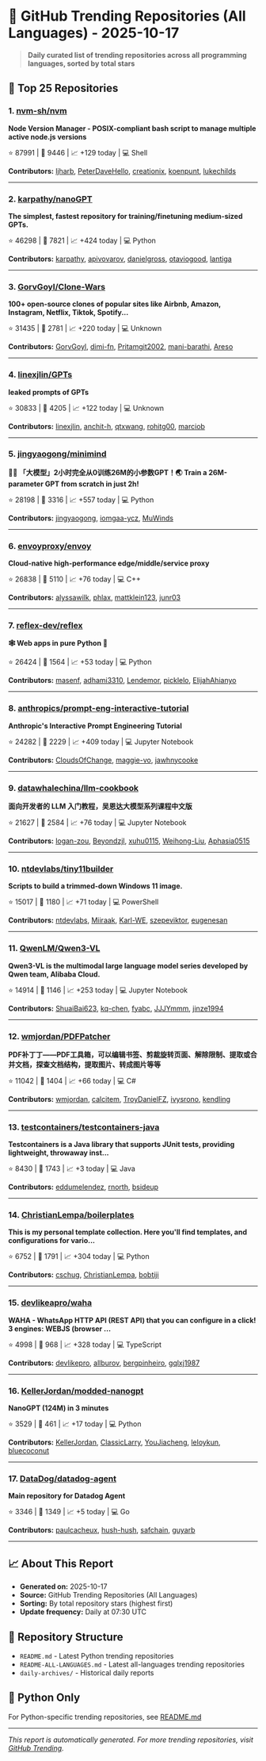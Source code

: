 # 🌟 GitHub Trending Repositories (All Languages) - 2025-10-17

> **Daily curated list of trending repositories across all programming languages, sorted by total stars**

## 🚀 Top 25 Repositories

### 1. [nvm-sh/nvm](https://github.com/nvm-sh/nvm)

**Node Version Manager - POSIX-compliant bash script to manage multiple active node.js versions**

⭐ 87991 | 🍴 9446 | 📈 +129 today | 💻 Shell

**Contributors:** [ljharb](https://github.com/ljharb), [PeterDaveHello](https://github.com/PeterDaveHello), [creationix](https://github.com/creationix), [koenpunt](https://github.com/koenpunt), [lukechilds](https://github.com/lukechilds)

---

### 2. [karpathy/nanoGPT](https://github.com/karpathy/nanoGPT)

**The simplest, fastest repository for training/finetuning medium-sized GPTs.**

⭐ 46298 | 🍴 7821 | 📈 +424 today | 💻 Python

**Contributors:** [karpathy](https://github.com/karpathy), [apivovarov](https://github.com/apivovarov), [danielgross](https://github.com/danielgross), [otaviogood](https://github.com/otaviogood), [lantiga](https://github.com/lantiga)

---

### 3. [GorvGoyl/Clone-Wars](https://github.com/GorvGoyl/Clone-Wars)

**100+ open-source clones of popular sites like Airbnb, Amazon, Instagram, Netflix, Tiktok, Spotify...**

⭐ 31435 | 🍴 2781 | 📈 +220 today | 💻 Unknown

**Contributors:** [GorvGoyl](https://github.com/GorvGoyl), [dimi-fn](https://github.com/dimi-fn), [Pritamgit2002](https://github.com/Pritamgit2002), [mani-barathi](https://github.com/mani-barathi), [Areso](https://github.com/Areso)

---

### 4. [linexjlin/GPTs](https://github.com/linexjlin/GPTs)

**leaked prompts of GPTs**

⭐ 30833 | 🍴 4205 | 📈 +122 today | 💻 Unknown

**Contributors:** [linexjlin](https://github.com/linexjlin), [anchit-h](https://github.com/anchit-h), [qtxwang](https://github.com/qtxwang), [rohitg00](https://github.com/rohitg00), [marciob](https://github.com/marciob)

---

### 5. [jingyaogong/minimind](https://github.com/jingyaogong/minimind)

**🚀🚀 「大模型」2小时完全从0训练26M的小参数GPT！🌏 Train a 26M-parameter GPT from scratch in just 2h!**

⭐ 28198 | 🍴 3316 | 📈 +557 today | 💻 Python

**Contributors:** [jingyaogong](https://github.com/jingyaogong), [iomgaa-ycz](https://github.com/iomgaa-ycz), [MuWinds](https://github.com/MuWinds)

---

### 6. [envoyproxy/envoy](https://github.com/envoyproxy/envoy)

**Cloud-native high-performance edge/middle/service proxy**

⭐ 26838 | 🍴 5110 | 📈 +76 today | 💻 C++

**Contributors:** [alyssawilk](https://github.com/alyssawilk), [phlax](https://github.com/phlax), [mattklein123](https://github.com/mattklein123), [junr03](https://github.com/junr03)

---

### 7. [reflex-dev/reflex](https://github.com/reflex-dev/reflex)

**🕸️ Web apps in pure Python 🐍**

⭐ 26424 | 🍴 1564 | 📈 +53 today | 💻 Python

**Contributors:** [masenf](https://github.com/masenf), [adhami3310](https://github.com/adhami3310), [Lendemor](https://github.com/Lendemor), [picklelo](https://github.com/picklelo), [ElijahAhianyo](https://github.com/ElijahAhianyo)

---

### 8. [anthropics/prompt-eng-interactive-tutorial](https://github.com/anthropics/prompt-eng-interactive-tutorial)

**Anthropic's Interactive Prompt Engineering Tutorial**

⭐ 24282 | 🍴 2229 | 📈 +409 today | 💻 Jupyter Notebook

**Contributors:** [CloudsOfChange](https://github.com/CloudsOfChange), [maggie-vo](https://github.com/maggie-vo), [jawhnycooke](https://github.com/jawhnycooke)

---

### 9. [datawhalechina/llm-cookbook](https://github.com/datawhalechina/llm-cookbook)

**面向开发者的 LLM 入门教程，吴恩达大模型系列课程中文版**

⭐ 21627 | 🍴 2584 | 📈 +76 today | 💻 Jupyter Notebook

**Contributors:** [logan-zou](https://github.com/logan-zou), [Beyondzjl](https://github.com/Beyondzjl), [xuhu0115](https://github.com/xuhu0115), [Weihong-Liu](https://github.com/Weihong-Liu), [Aphasia0515](https://github.com/Aphasia0515)

---

### 10. [ntdevlabs/tiny11builder](https://github.com/ntdevlabs/tiny11builder)

**Scripts to build a trimmed-down Windows 11 image.**

⭐ 15017 | 🍴 1180 | 📈 +71 today | 💻 PowerShell

**Contributors:** [ntdevlabs](https://github.com/ntdevlabs), [Miiraak](https://github.com/Miiraak), [Karl-WE](https://github.com/Karl-WE), [szepeviktor](https://github.com/szepeviktor), [eugenesan](https://github.com/eugenesan)

---

### 11. [QwenLM/Qwen3-VL](https://github.com/QwenLM/Qwen3-VL)

**Qwen3-VL is the multimodal large language model series developed by Qwen team, Alibaba Cloud.**

⭐ 14914 | 🍴 1146 | 📈 +253 today | 💻 Jupyter Notebook

**Contributors:** [ShuaiBai623](https://github.com/ShuaiBai623), [kq-chen](https://github.com/kq-chen), [fyabc](https://github.com/fyabc), [JJJYmmm](https://github.com/JJJYmmm), [jinze1994](https://github.com/jinze1994)

---

### 12. [wmjordan/PDFPatcher](https://github.com/wmjordan/PDFPatcher)

**PDF补丁丁——PDF工具箱，可以编辑书签、剪裁旋转页面、解除限制、提取或合并文档，探查文档结构，提取图片、转成图片等等**

⭐ 11042 | 🍴 1404 | 📈 +66 today | 💻 C#

**Contributors:** [wmjordan](https://github.com/wmjordan), [calcitem](https://github.com/calcitem), [TroyDanielFZ](https://github.com/TroyDanielFZ), [ivysrono](https://github.com/ivysrono), [kendling](https://github.com/kendling)

---

### 13. [testcontainers/testcontainers-java](https://github.com/testcontainers/testcontainers-java)

**Testcontainers is a Java library that supports JUnit tests, providing lightweight, throwaway inst...**

⭐ 8430 | 🍴 1743 | 📈 +3 today | 💻 Java

**Contributors:** [eddumelendez](https://github.com/eddumelendez), [rnorth](https://github.com/rnorth), [bsideup](https://github.com/bsideup)

---

### 14. [ChristianLempa/boilerplates](https://github.com/ChristianLempa/boilerplates)

**This is my personal template collection. Here you'll find templates, and configurations for vario...**

⭐ 6752 | 🍴 1791 | 📈 +304 today | 💻 Python

**Contributors:** [cschug](https://github.com/cschug), [ChristianLempa](https://github.com/ChristianLempa), [bobtiji](https://github.com/bobtiji)

---

### 15. [devlikeapro/waha](https://github.com/devlikeapro/waha)

**WAHA - WhatsApp HTTP API (REST API) that you can configure in a click! 3 engines: WEBJS (browser ...**

⭐ 4998 | 🍴 968 | 📈 +328 today | 💻 TypeScript

**Contributors:** [devlikepro](https://github.com/devlikepro), [allburov](https://github.com/allburov), [bergpinheiro](https://github.com/bergpinheiro), [gqlxj1987](https://github.com/gqlxj1987)

---

### 16. [KellerJordan/modded-nanogpt](https://github.com/KellerJordan/modded-nanogpt)

**NanoGPT (124M) in 3 minutes**

⭐ 3529 | 🍴 461 | 📈 +17 today | 💻 Python

**Contributors:** [KellerJordan](https://github.com/KellerJordan), [ClassicLarry](https://github.com/ClassicLarry), [YouJiacheng](https://github.com/YouJiacheng), [leloykun](https://github.com/leloykun), [bluecoconut](https://github.com/bluecoconut)

---

### 17. [DataDog/datadog-agent](https://github.com/DataDog/datadog-agent)

**Main repository for Datadog Agent**

⭐ 3346 | 🍴 1349 | 📈 +5 today | 💻 Go

**Contributors:** [paulcacheux](https://github.com/paulcacheux), [hush-hush](https://github.com/hush-hush), [safchain](https://github.com/safchain), [guyarb](https://github.com/guyarb)

---


## 📈 About This Report

- **Generated on:** 2025-10-17
- **Source:** GitHub Trending Repositories (All Languages)
- **Sorting:** By total repository stars (highest first)
- **Update frequency:** Daily at 07:30 UTC

## 🔗 Repository Structure

- `README.md` - Latest Python trending repositories
- `README-ALL-LANGUAGES.md` - Latest all-languages trending repositories
- `daily-archives/` - Historical daily reports

## 🐍 Python Only

For Python-specific trending repositories, see [README.md](./README.md)

---

*This report is automatically generated. For more trending repositories, visit [GitHub Trending](https://github.com/trending).*
